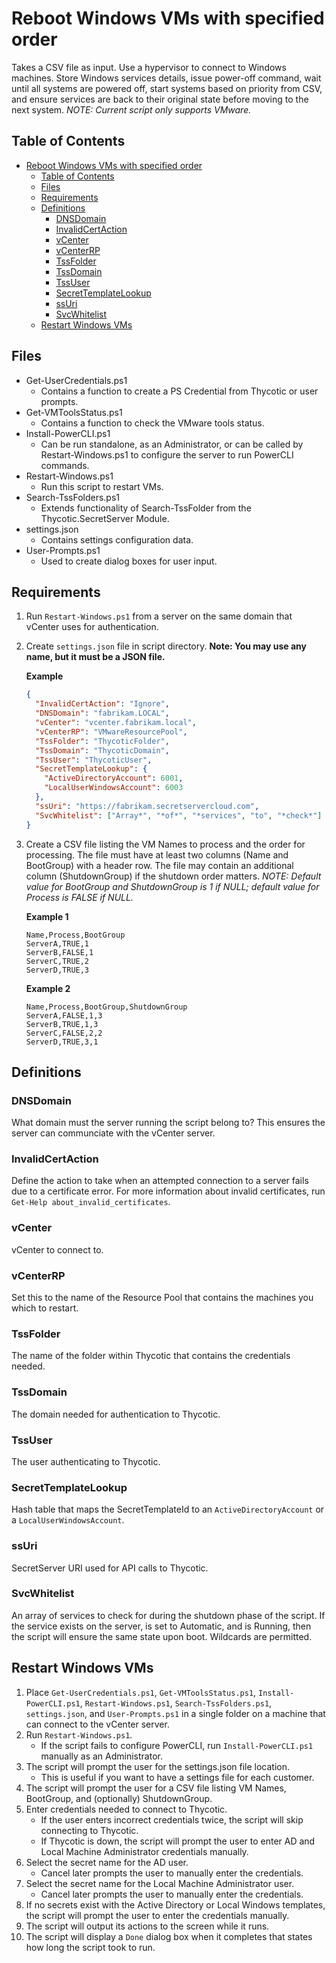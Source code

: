 # Reboot Windows VMs with specified order

Takes a CSV file as input. Use a hypervisor to connect to Windows machines. Store Windows services details, issue
power-off command, wait until all systems are powered off, start systems based on priority from CSV, and ensure
services are back to their original state before moving to the next system. _NOTE: Current script only supports
VMware._

## Table of Contents

- [Reboot Windows VMs with specified order](#reboot-windows-vms-with-specified-order)
  - [Table of Contents](#table-of-contents)
  - [Files](#files)
  - [Requirements](#requirements)
  - [Definitions](#definitions)
    - [DNSDomain](#dnsdomain)
    - [InvalidCertAction](#invalidcertaction)
    - [vCenter](#vcenter)
    - [vCenterRP](#vcenterrp)
    - [TssFolder](#tssfolder)
    - [TssDomain](#tssdomain)
    - [TssUser](#tssuser)
    - [SecretTemplateLookup](#secrettemplatelookup)
    - [ssUri](#ssuri)
    - [SvcWhitelist](#svcwhitelist)
  - [Restart Windows VMs](#restart-windows-vms)

## Files

- Get-UserCredentials.ps1
  - Contains a function to create a PS Credential from Thycotic or user prompts.
- Get-VMToolsStatus.ps1
  - Contains a function to check the VMware tools status.
- Install-PowerCLI.ps1
  - Can be run standalone, as an Administrator, or can be called by Restart-Windows.ps1 to configure
    the server to run PowerCLI commands.
- Restart-Windows.ps1
  - Run this script to restart VMs.
- Search-TssFolders.ps1
  - Extends functionality of Search-TssFolder from the Thycotic.SecretServer Module.
- settings.json
  - Contains settings configuration data.
- User-Prompts.ps1
  - Used to create dialog boxes for user input.

## Requirements

1. Run `Restart-Windows.ps1` from a server on the same domain that vCenter uses for authentication.
2. Create `settings.json` file in script directory. **Note: You may use any name, but it must be a JSON file.**

   **Example**

   ```json
   {
     "InvalidCertAction": "Ignore",
     "DNSDomain": "fabrikam.LOCAL",
     "vCenter": "vcenter.fabrikam.local",
     "vCenterRP": "VMwareResourcePool",
     "TssFolder": "ThycoticFolder",
     "TssDomain": "ThycoticDomain",
     "TssUser": "ThycoticUser",
     "SecretTemplateLookup": {
       "ActiveDirectoryAccount": 6001,
       "LocalUserWindowsAccount": 6003
     },
     "ssUri": "https://fabrikam.secretservercloud.com",
     "SvcWhitelist": ["Array*", "*of*", "*services", "to", "*check*"]
   }
   ```

3. Create a CSV file listing the VM Names to process and the order for processing. The file must have at least two
   columns (Name and BootGroup) with a header row. The file may contain an additional column (ShutdownGroup) if the
   shutdown order matters. _NOTE: Default value for BootGroup and ShutdownGroup is 1 if NULL; default value for
   Process is FALSE if NULL._

   **Example 1**

   ```csv
   Name,Process,BootGroup
   ServerA,TRUE,1
   ServerB,FALSE,1
   ServerC,TRUE,2
   ServerD,TRUE,3
   ```

   **Example 2**

   ```csv
   Name,Process,BootGroup,ShutdownGroup
   ServerA,FALSE,1,3
   ServerB,TRUE,1,3
   ServerC,FALSE,2,2
   ServerD,TRUE,3,1
   ```

## Definitions

### DNSDomain

What domain must the server running the script belong to? This ensures the server can communciate with the vCenter
server.

### InvalidCertAction

Define the action to take when an attempted connection to a server fails due to a certificate error. For more
information about invalid certificates, run `Get-Help about_invalid_certificates`.

### vCenter

vCenter to connect to.

### vCenterRP

Set this to the name of the Resource Pool that contains the machines you which to restart.

### TssFolder

The name of the folder within Thycotic that contains the credentials needed.

### TssDomain

The domain needed for authentication to Thycotic.

### TssUser

The user authenticating to Thycotic.

### SecretTemplateLookup

Hash table that maps the SecretTemplateId to an `ActiveDirectoryAccount` or a `LocalUserWindowsAccount`.

### ssUri

SecretServer URI used for API calls to Thycotic.

### SvcWhitelist

An array of services to check for during the shutdown phase of the script. If the service exists on the server, is
set to Automatic, and is Running, then the script will ensure the same state upon boot. Wildcards are permitted.

## Restart Windows VMs

1. Place `Get-UserCredentials.ps1`, `Get-VMToolsStatus.ps1`, `Install-PowerCLI.ps1`, `Restart-Windows.ps1`,
   `Search-TssFolders.ps1`, `settings.json`, and `User-Prompts.ps1` in a single folder on a machine that can
   connect to the vCenter server.
2. Run `Restart-Windows.ps1`.
   - If the script fails to configure PowerCLI, run `Install-PowerCLI.ps1` manually as an Administrator.
3. The script will prompt the user for the settings.json file location.
   - This is useful if you want to have a settings file for each customer.
4. The script will prompt the user for a CSV file listing VM Names, BootGroup, and (optionally) ShutdownGroup.
5. Enter credentials needed to connect to Thycotic.
   - If the user enters incorrect credentials twice, the script will skip connecting to Thycotic.
   - If Thycotic is down, the script will prompt the user to enter AD and Local Machine Administrator credentials
     manually.
6. Select the secret name for the AD user.
   - Cancel later prompts the user to manually enter the credentials.
7. Select the secret name for the Local Machine Administrator user.
   - Cancel later prompts the user to manually enter the credentials.
8. If no secrets exist with the Active Directory or Local Windows templates, the script will prompt the user to
   enter the credentials manually.
9. The script will output its actions to the screen while it runs.
10. The script will display a `Done` dialog box when it completes that states how long the script took to run.
